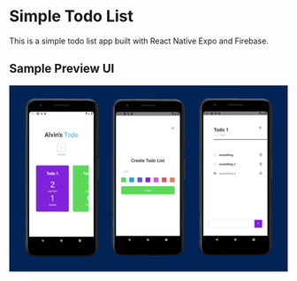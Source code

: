 # Simple Todo List 
This is a simple todo list app built with React Native Expo and Firebase.

## Sample Preview UI
![UI](https://raw.githubusercontent.com/hafiztsalavin/TodoList/master/assets/ss_ui.png)
